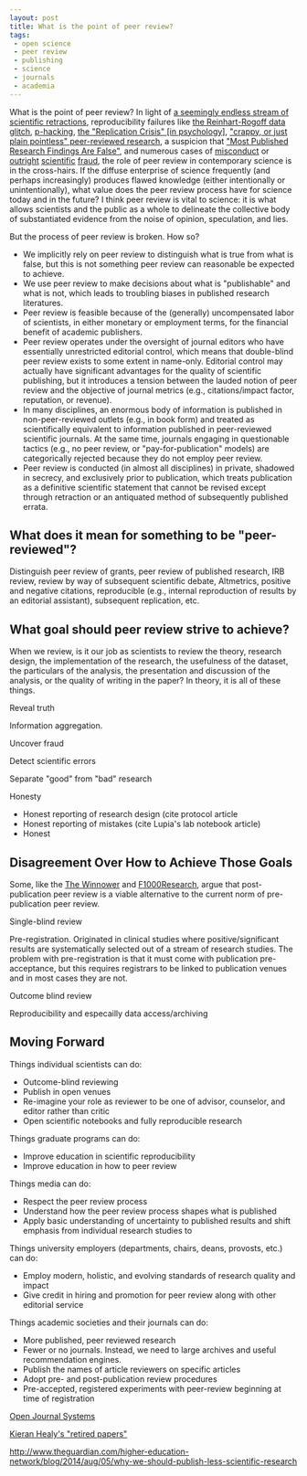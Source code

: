 ```yaml
---
layout: post
title: What is the point of peer review?
tags:
 - open science
 - peer review
 - publishing
 - science
 - journals
 - academia
---
```


What is the point of peer review? In light of [a seemingly endless stream of scientific retractions](http://retractionwatch.com/), reproducibility failures like [the Reinhart-Rogoff data glitch](http://en.wikipedia.org/wiki/Growth_in_a_Time_of_Debt), [p-hacking](http://datacolada.org/), [the "Replication Crisis" [in psychology]](http://chronicle.com/article/Replication-Crisis-in/147301/), ["crappy, or just plain pointless" peer-reviewed research](http://andrewgelman.com/2014/03/06/much-time-spend-criticizing-research-thats-fraudulent-crappy-just-plain-pointless/), a suspicion that ["Most Published Research Findings Are False"](http://www.plosmedicine.org/article/info%3Adoi%2F10.1371%2Fjournal.pmed.0020124), and numerous cases of [misconduct](http://en.wikipedia.org/wiki/Andrew_Wakefield) or [outright](http://www.nytimes.com/2013/04/28/magazine/diederik-stapels-audacious-academic-fraud.html?pagewanted=all) [scientific](http://www.the-scientist.com/?articles.view/articleNo/26647/title/Grad-student-falsified-data/) [fraud](http://en.wikipedia.org/wiki/Marc_Hauser), the role of peer review in contemporary science is in the cross-hairs. If the diffuse enterprise of science frequently (and perhaps increasingly) produces flawed knowledge (either intentionally or unintentionally), what value does the peer review process have for science today and in the future? I think peer review is vital to science: it is what allows scientists and the public as a whole to delineate the collective body of substantiated evidence from the noise of opinion, speculation, and lies.

But the process of peer review is broken. How so?

 - We implicitly rely on peer review to distinguish what is true from what is false, but this is not something peer review can reasonable be expected to achieve. 
 - We use peer review to make decisions about what is "publishable" and what is not, which leads to troubling biases in published research literatures.
 - Peer review is feasible because of the (generally) uncompensated labor of scientists, in either monetary or employment terms, for the financial benefit of academic publishers.
 - Peer review operates under the oversight of journal editors who have essentially unrestricted editorial control, which means that double-blind peer review exists to some extent in name-only. Editorial control may actually have significant advantages for the quality of scientific publishing, but it introduces a tension between the lauded notion of peer review and the objective of journal metrics (e.g., citations/impact factor, reputation, or revenue).
 - In many disciplines, an enormous body of information is published in non-peer-reviewed outlets (e.g., in book form) and treated as scientifically equivalent to information published in peer-reviewed scientific journals. At the same time, journals engaging in questionable tactics (e.g., no peer review, or "pay-for-publication" models) are categorically rejected because they do not employ peer review.
 - Peer review is conducted (in almost all disciplines) in private, shadowed in secrecy, and exclusively prior to publication, which treats publication as a definitive scientific statement that cannot be revised except through retraction or an antiquated method of subsequently published errata.


 
 
## What does it mean for something to be "peer-reviewed"? ##

Distinguish peer review of grants, peer review of published research, IRB review, review by way of subsequent scientific debate, Altmetrics, positive and negative citations, reproducible (e.g., internal reproduction of results by an editorial assistant), subsequent replication, etc.


## What goal should peer review strive to achieve? ##

When we review, is it our job as scientists to review the theory, research design, the implementation of the research, the usefulness of the dataset, the particulars of the analysis, the presentation and discussion of the analysis, or the quality of writing in the paper? In theory, it is all of these things.



Reveal truth

Information aggregation.


Uncover fraud

Detect scientific errors

Separate "good" from "bad" research

Honesty
 - Honest reporting of research design (cite protocol article
 - Honest reporting of mistakes (cite Lupia's lab notebook article)
 - Honest



## Disagreement Over How to Achieve Those Goals ##

Some, like the [The Winnower](https://thewinnower.com/) and [F1000Research](http://f1000research.com/), argue that post-publication peer review is a viable alternative to the current norm of pre-publication peer review.

Single-blind review



Pre-registration.
Originated in clinical studies where positive/significant results are systematically selected out of a stream of research studies.
The problem with pre-registration is that it must come with publication pre-acceptance, but this requires registrars to be linked to publication venues and in most cases they are not.

Outcome blind review


Reproducibility and especailly data access/archiving 


## Moving Forward ##

Things individual scientists can do:
 - Outcome-blind reviewing
 - Publish in open venues
 - Re-imagine your role as reviewer to be one of advisor, counselor, and editor rather than critic
 - Open scientific notebooks and fully reproducible research

Things graduate programs can do:
 - Improve education in scientific reproducibility
 - Improve education in how to peer review
 

 
Things media can do:
 - Respect the peer review process
 - Understand how the peer review process shapes what is published
 - Apply basic understanding of uncertainty to published results and shift emphasis from individual research studies to 

Things university employers (departments, chairs, deans, provosts, etc.) can do:
 - Employ modern, holistic, and evolving standards of research quality and impact
 - Give credit in hiring and promotion for peer review along with other editorial service

Things academic societies and their journals can do:
 - More published, peer reviewed research
 - Fewer or no journals. Instead, we need to large archives and useful recommendation engines.
 - Publish the names of article reviewers on specific articles
 - Adopt pre- and post-publication review procedures
 - Pre-accepted, registered experiments with peer-review beginning at time of registration


 
[Open Journal Systems](https://pkp.sfu.ca/ojs/)

[Kieran Healy's "retired papers"](http://kieranhealy.org/publications/)

http://www.theguardian.com/higher-education-network/blog/2014/aug/05/why-we-should-publish-less-scientific-research